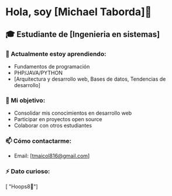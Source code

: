 # Hola, soy [Michael Taborda]👻

## 🎓 Estudiante de [Ingenieria en sistemas]

### 🌱 Actualmente estoy aprendiendo:
- Fundamentos de programación
- PHP/JAVA/PYTHON
- [Arquitectura y desarrollo web, Bases de datos, Tendencias de desarrollo]

### 🚀 Mi objetivo:
- Consolidar mis conocimientos en desarrollo web
- Participar en proyectos open source
- Colaborar con otros estudiantes

### 📫 Cómo contactarme:
- Email: [tmaicol816@gmail.com]

### ⚡ Dato curioso:
[ "Hoops8🏀"]
